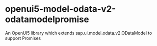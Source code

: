 # openui5-model-odata-v2-odatamodelpromise
An OpenUI5 library which extends sap.ui.model.odata.v2.ODataModel to support Promises
